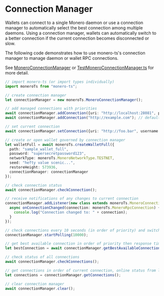 # Connection Manager

Wallets can connect to a single Monero daemon or use a connection manager to automatically select the best connection among multiple daemons. Using a connection manager, wallets can automatically switch to a better connection if the current connection becomes disconnected or slow.

The following code demonstrates how to use monero-ts's connection manager to manage daemon or wallet RPC connections.

See [MoneroConnectionManager](https://woodser.github.io/monero-ts/typedocs/classes/MoneroConnectionManager.html) or [TestMoneroConnectionManager.ts](https://github.com/woodser/monero-ts/blob/master/src/test/TestMoneroConnectionManager.ts) for more detail.

```typescript
// import monero-ts (or import types individually)
import moneroTs from "monero-ts";

// create connection manager
let connectionManager = new moneroTs.MoneroConnectionManager();

// add managed connections with priorities
await connectionManager.addConnection({uri: "http://localhost:28081", priority: 1}); // use localhost as first priority
await connectionManager.addConnection("http://example.com"); // default priority is prioritized last

// set current connection
await connectionManager.setConnection({uri: "http://foo.bar", username: "admin", password: "password"}); // connection is added if new

// create or open wallet governed by connection manager
let walletFull = await moneroTs.createWalletFull({
  path: "sample_wallet_full",
  password: "supersecretpassword123",
  networkType: moneroTs.MoneroNetworkType.TESTNET,
  seed: "hefty value scenic...",
  restoreHeight: 573936,
  connectionManager: connectionManager
});

// check connection status
await connectionManager.checkConnection();

// receive notifications of any changes to current connection
connectionManager.addListener(new class extends moneroTs.MoneroConnectionManagerListener {
  async onConnectionChanged(connection: moneroTs.MoneroRpcConnection) {
    console.log("Connection changed to: " + connection);
  }
});

// check connections every 10 seconds (in order of priority) and switch to the best
connectionManager.startPolling(10000);

// get best available connection in order of priority then response time
let bestConnection = await connectionManager.getBestAvailableConnection();

// check status of all connections
await connectionManager.checkConnections();

// get connections in order of current connection, online status from last check, priority, and name
let connections = connectionManager.getConnections();

// clear connection manager
await connectionManager.clear();
```
